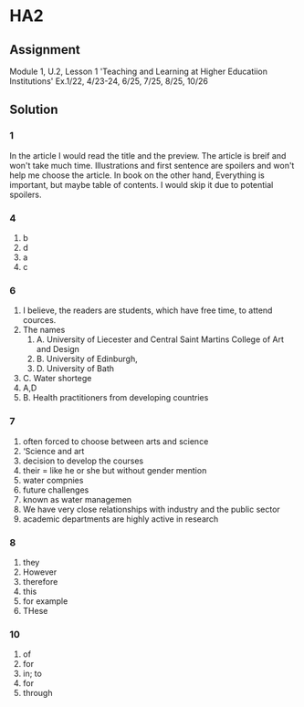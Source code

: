 # HA2

## Assignment

Module 1, U.2, Lesson 1 'Teaching and Learning at Higher Educatiion Institutions'
Ex.1/22,  4/23-24,  6/25,  7/25,  8/25,  10/26

## Solution

### 1

In the article I would read the title and the preview. The article is breif and won't take much time. Illustrations and first sentence are spoilers and won't help me choose the article. In book on the other hand, Everything is important, but maybe table of contents. I would skip it due to potential spoilers.

### 4

1. b
2. d
3. a
4. c

### 6

1. I believe, the readers are students, which have free time, to attend cources.
2. The names
   1. A. University of Liecester and Central Saint Martins College of Art and Design
   2. B. University of Edinburgh,
   3. D. University of Bath
3. C. Water shortege
4. A,D
5. B. Health practitioners from developing countries

### 7

1. often forced to choose between arts and science
2. ‘Science and art
3. decision to develop the courses
4. their = like he or she but without gender mention
5. water compnies
6. future challenges
7. known as water managemen
8. We have very close
relationships with industry and the public sector
9. academic departments are highly active in research

### 8

1. they
2. However
3. therefore
4. this
5. for example
6. THese

### 10

1. of
2. for
3. in; to
4. for
5. through
